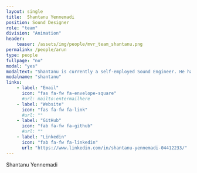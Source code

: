 ```yaml
---
layout: single
title:  Shantanu Yennemadi
position: Sound Designer
role: "team"
division: "Animation"
header:
    teaser: /assets/img/people/mvr_team_shantanu.png
permalink: /people/arun
type: people
fullpage: "no"
modal: "yes"
modaltext: "Shantanu is currently a self-employed Sound Engineer. He has worked in the sound department for numerous Indian movies and series including Uri, Pink, Badhaai Ho, Bajirao Mastani, Sacred Games and Ghost Stories."
modalname: "shantanu"
links:
    - label: "Email"
      icon: "fas fa-fw fa-envelope-square"
      #url: mailto:entermailhere
    - label: "Website"
      icon: "fas fa-fw fa-link"
      #url: ""
    - label: "GitHub"
      icon: "fab fa-fw fa-github"
      #url: ""
    - label: "Linkedin"
      icon: "fab fa-fw fa-linkedin"
      url: "https://www.linkedin.com/in/shantanu-yennemadi-04412233/"
---
```


Shantanu Yennemadi
